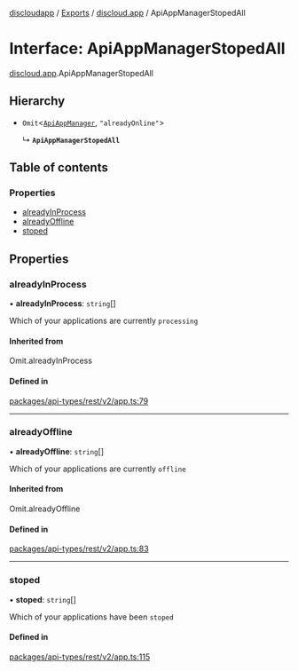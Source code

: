 [discloudapp](../README.md) / [Exports](../modules.md) / [discloud.app](../modules/discloud_app.md) / ApiAppManagerStopedAll

# Interface: ApiAppManagerStopedAll

[discloud.app](../modules/discloud_app.md).ApiAppManagerStopedAll

## Hierarchy

- `Omit`<[`ApiAppManager`](discloud_app.ApiAppManager.md), ``"alreadyOnline"``\>

  ↳ **`ApiAppManagerStopedAll`**

## Table of contents

### Properties

- [alreadyInProcess](discloud_app.ApiAppManagerStopedAll.md#alreadyinprocess)
- [alreadyOffline](discloud_app.ApiAppManagerStopedAll.md#alreadyoffline)
- [stoped](discloud_app.ApiAppManagerStopedAll.md#stoped)

## Properties

### alreadyInProcess

• **alreadyInProcess**: `string`[]

Which of your applications are currently `processing`

#### Inherited from

Omit.alreadyInProcess

#### Defined in

[packages/api-types/rest/v2/app.ts:79](https://github.com/discloud/discloud.app/blob/9c516a5/packages/api-types/rest/v2/app.ts#L79)

___

### alreadyOffline

• **alreadyOffline**: `string`[]

Which of your applications are currently `offline`

#### Inherited from

Omit.alreadyOffline

#### Defined in

[packages/api-types/rest/v2/app.ts:83](https://github.com/discloud/discloud.app/blob/9c516a5/packages/api-types/rest/v2/app.ts#L83)

___

### stoped

• **stoped**: `string`[]

Which of your applications have been `stoped`

#### Defined in

[packages/api-types/rest/v2/app.ts:115](https://github.com/discloud/discloud.app/blob/9c516a5/packages/api-types/rest/v2/app.ts#L115)
